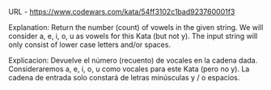 URL - https://www.codewars.com/kata/54ff3102c1bad923760001f3

Explanation:
Return the number (count) of vowels in the given string. We will consider a, e, i, o, u as vowels for this Kata (but not y).
The input string will only consist of lower case letters and/or spaces.

Explicacion:
Devuelve el número (recuento) de vocales en la cadena dada. Consideraremos a, e, i, o, u como vocales para este Kata (pero no y).
La cadena de entrada solo constará de letras minúsculas y / o espacios.
